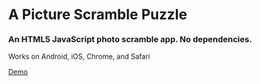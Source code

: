 A Picture Scramble Puzzle
=========================

### An HTML5 JavaScript photo scramble app. No dependencies.
Works on Android, iOS, Chrome, and Safari

[Demo](http://yanglei.me/2018/dog/yl/)
